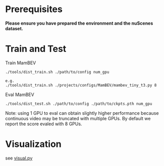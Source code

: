 # Prerequisites

**Please ensure you have prepared the environment and the nuScenes dataset.**

# Train and Test

Train MamBEV
```
./tools/dist_train.sh ./path/to/config num_gpu

e.g.
./tools/dist_train.sh ./projects/configs/MamBEV/mambev_tiny_t3.py 8
```

Eval MamBEV
```
./tools/dist_test.sh ./path/to/config ./path/to/ckpts.pth num_gpu
```
Note: using 1 GPU to eval can obtain slightly higher performance because continuous video may be truncated with multiple GPUs. By default we report the score evaled with 8 GPUs.



# Visualization 

see [visual.py](../tools/analysis_tools/visual.py)
